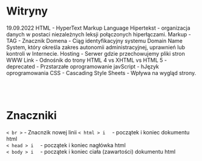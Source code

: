 # Witryny
19.09.2022
HTML - HyperText Markup Language
Hipertekst -  organizacja danych w postaci niezależnych leksji połączonych hiperłączami.
Markup - TAG - Znacznik
Domena - Ciąg identyfikacyjny systemu Domain Name System, który określa zakres autonomii administracyjnej, uprawnień lub kontroli w Internecie.
Hosting - Serwer gdzie przechowujemy pliki stron WWW
Link - Odnośnik do trony 
HTML 4 vs XHTML vs HTML 5 - 
deprecated - Przstarzałe oprogramowanie
javScript - hJęzyk oprogramowania 
CSS - Cascading Style Sheets - Wpływa na wygląd strony. 

<br><br> 
<h1>Znaczniki</h1>
<code>< br ></code> - Znacnzik nowej linii
<code>< html > i </ html > </code> - początek i koniec dokumentu html <br>
<code>< head > i </ head > </code> - początek i koniec nagłówka html <br>
<code>< body > i </ body > </code> - początek i koniec ciała (zawartości) dokumentu html <br>
